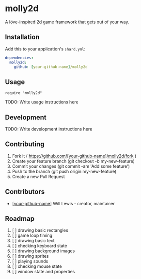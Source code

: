 # molly2d

A löve-inspired 2d game framework that gets out of your way.

## Installation

Add this to your application's `shard.yml`:

```yaml
dependencies:
  molly2d:
    github: [your-github-name]/molly2d
```

## Usage

```crystal
require "molly2d"
```

TODO: Write usage instructions here

## Development

TODO: Write development instructions here

## Contributing

1. Fork it ( https://github.com/[your-github-name]/molly2d/fork )
2. Create your feature branch (git checkout -b my-new-feature)
3. Commit your changes (git commit -am 'Add some feature')
4. Push to the branch (git push origin my-new-feature)
5. Create a new Pull Request

## Contributors

- [[your-github-name]](https://github.com/[your-github-name]) Will Lewis - creator, maintainer

## Roadmap
1. [ ] drawing basic rectangles
2. [ ] game loop timing
3. [ ] drawing basic text
4. [ ] checking keyboard state
5. [ ] drawing background images
6. [ ] drawing sprites
7. [ ] playing sounds
8. [ ] checking mouse state
9. [ ] window state and properties
